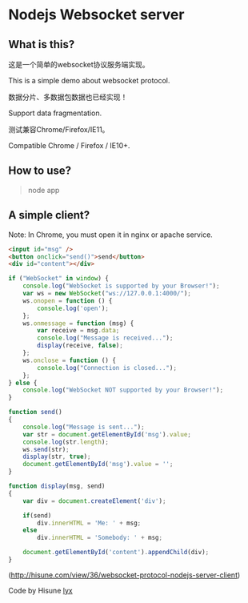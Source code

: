 # Nodejs Websocket server
## What is this?

这是一个简单的websocket协议服务端实现。

This is a simple demo about websocket protocol.

数据分片、多数据包数据也已经实现！

Support data fragmentation.

测试兼容Chrome/Firefox/IE11。

Compatible Chrome / Firefox / IE10+.

## How to use?

> node app

## A simple client?
Note: In Chrome, you must open it in nginx or apache service.

```html
<input id="msg" />
<button onclick="send()">send</button>
<div id="content"></div>
```

```js
if ("WebSocket" in window) {
	console.log("WebSocket is supported by your Browser!");
	var ws = new WebSocket("ws://127.0.0.1:4000/");
	ws.onopen = function () {
		console.log('open');
	};
	ws.onmessage = function (msg) {
		var receive = msg.data;
		console.log("Message is received...");
		display(receive, false);
	};
	ws.onclose = function () {
		console.log("Connection is closed...");
	};
} else {
	console.log("WebSocket NOT supported by your Browser!");
}

function send()
{
	console.log("Message is sent...");
	var str = document.getElementById('msg').value;
	console.log(str.length);
	ws.send(str);
	display(str, true);
	document.getElementById('msg').value = '';
}

function display(msg, send)
{
	var div = document.createElement('div');

	if(send)
		div.innerHTML = 'Me: ' + msg;
	else
		div.innerHTML = 'Somebody: ' + msg;

	document.getElementById('content').appendChild(div);
}
```

(http://hisune.com/view/36/websocket-protocol-nodejs-server-client)

Code by Hisune [lyx](http://hisune.com)
